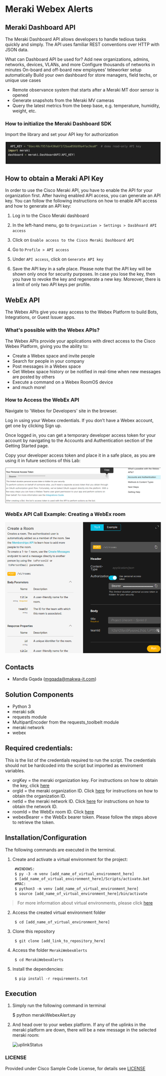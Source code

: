 # Meraki Webex Alerts
## Meraki Dashboard API
The Meraki Dashboard API allows developers to handle tedious tasks quickly and simply. The API uses familiar REST conventions over HTTP with JSON data.

What can Dashboard API be used for?
Add new organizations, admins, networks, devices, VLANs, and more
Configure thousands of networks in minutes
On-board and off-board new employees’ teleworker setup automatically
Build your own dashboard for store managers, field techs, or unique use cases

* Remote observance system that starts after a Meraki MT door sensor is opened
* Generate snapshots from the Meraki MV cameras
* Query the latest metrics from the beep base, e.g. temperature, humidity, weight, etc.

### How to initialize the Meraki Dashboard SDK
Import the library and set your API key for authorization

![meraki](images/merakiDashboardAPI.png)

## How to obtain a Meraki API Key

In order to use the Cisco Meraki API, you have to enable the API for your organization first. After having enabled API access, you can generate an API key. You can follow the following instructions on how to enable API access and how to generate an API key:

1. Log in to the Cisco Meraki dashboard

2. In the left-hand menu, go to `Organization > Settings > Dasbhoard API access`

3. Click on `Enable access to the Cisco Meraki Dashboard API`

4. Go to `Profile > API access`

5. Under `API access`, click on `Generate API key`

6. Save the API key in a safe place. Please note that the API key will be shown only once for security purposes. In case you lose the key, then you have to revoke the key and regenerate a new key. Moreover, there is a limit of only two API keys per profile. 

## WebEx API
The Webex APIs give you easy access to the Webex Platform to build Bots, Integrations, or Guest Issuer apps.

### What's possible with the Webex APIs?

The Webex APIs provide your applications with direct access to the Cisco Webex Platform, giving you the ability to:

* Create a Webex space and invite people
* Search for people in your company
* Post messages in a Webex space
* Get Webex space history or be notified in real-time when new messages are posted by others
* Execute a command on a Webex RoomOS device
* and much more!

### How to Access the WebEx API

Navigate to 'Webex for Developers' site in the browser.

Log in using your Webex credentials.
If you don’t have a Webex account, get one by clicking Sign up.

Once logged in, you can get a temporary developer access token for your account by navigating to the Accounts and Authentication section of the Getting Started page.

Copy your developer access token and place it in a safe place, as you are using it in future sections of this Lab:

![token](images/webexToken.png)

### WebEx API Call Example: Creating a WebEx room
![room](images/createWebExRoom.png)

## Contacts
* Mandla Gqada (mgqada@makwa-it.com)

## Solution Components
* Python 3
* meraki sdk
* requests module
* MultipartEncoder from the requests_toolbelt module
* meraki network
* webex

## Required credentials:
This is the list of the credentials required to run the script. The credentials should not be hardcoded into the script but imported as enviroment variables.

* orgKey = the meraki organization key. For instructions on how to obtain the key, click [here](https://documentation.meraki.com/General_Administration/Other_Topics/Cisco_Meraki_Dashboard_API#:~:text=After%20enabling%20the%20API%2C%20go,API%20key%20on%20your%20profile.)
* orgId = the meraki organization ID. Click [here](https://community.cisco.com/t5/mobility-discussions/how-do-i-find-out-the-organization-id-and-network-id-to-use-for/td-p/3532452) for instructions on how to obtain the organization ID.
* netId = the meraki network ID. Click [here](https://community.cisco.com/t5/mobility-discussions/how-do-i-find-out-the-organization-id-and-network-id-to-use-for/td-p/3532452) for instructions on how to obtain the network ID.
* roomId = the WebEx room ID. Click [here](https://developer.webex.com/docs/api/v1/rooms)
* webexBearer = the WebEx bearer token. Please follow the steps above to retrieve the token.


## Installation/Configuration

The following commands are executed in the terminal.

1. Create and activate a virtual environment for the project:
   
        #WINDOWS:
        $ py -3 -m venv [add_name_of_virtual_environment_here] 
        $ [add_name_of_virtual_environment_here]/Scripts/activate.bat
        #MAC:
        $ python3 -m venv [add_name_of_virtual_environment_here] 
        $ source [add_name_of_virtual_environment_here]/bin/activate
        
> For more information about virtual environments, please click [here](https://docs.python.org/3/tutorial/venv.html)

2. Access the created virtual environment folder

        $ cd [add_name_of_virtual_environment_here]

3. Clone this repository

        $ git clone [add_link_to_repository_here]

4. Access the folder `MerakiWebexAlerts`

        $ cd MerakiWebexAlerts

5. Install the dependencies:

        $ pip install -r requirements.txt


## Execution
1.  Simply run the following command in terminal

    $ python merakiWebexAlert.py

2.  And head over to your webex platform. If any of the uplinks in the meraki platform are down, there will be a new message in the selected meraki room:
    
    ![uplinkStatus](images/uplinkStatus)


### LICENSE

Provided under Cisco Sample Code License, for details see [LICENSE](LICENSE.md)
